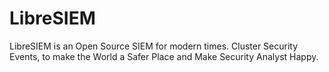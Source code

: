 # LibreSIEM

LibreSIEM is an Open Source SIEM for modern times. 
Cluster Security Events, to make the World a Safer Place and Make Security Analyst Happy.

